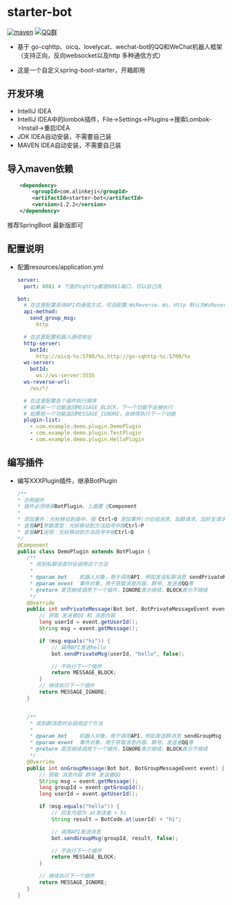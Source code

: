 # starter-bot
[![maven](https://img.shields.io/maven-central/v/net.lz1998/spring-cq)](https://search.maven.org/artifact/com.alinkeji/starter-bot)
[![QQ群](https://img.shields.io/static/v1?label=QQ%E7%BE%A4&message=606160828&color=blue)](https://jq.qq.com/?_wv=1027&k=5BKAROL)

- 基于 go-cqhttp、oicq、lovelycat、wechat-bot的QQ和WeChat机器人框架（支持正向，反向websocket以及http 多种通信方式）

- 这是一个自定义spring-boot-starter，开箱即用

## 开发环境
- IntelliJ IDEA
- IntelliJ IDEA中的lombok插件，File->Settings->Plugins->搜索Lombok->Install->重启IDEA
- JDK IDEA自动安装，不需要自己装
- MAVEN IDEA自动安装，不需要自己装

## 导入maven依赖
```xml
    <dependency>
        <groupId>com.alinkeji</groupId>
        <artifactId>starter-bot</artifactId>
        <version>1.2.2</version>
    </dependency>
```

推荐SpringBoot 最新版即可

## 配置说明
- 配置resources/application.yml
    ```yml
    server:
      port: 8081 # 下面的cqhttp都是8081端口，可以自己改

    bot:
      # 在这里配置具体API的通信方式，可选配置:WsReverse、Ws、Http 默认为WsReverse，
      api-method:
        send_group_msg:
          http

      # 在这里配置机器人通信地址
      http-server:
        botId:
          http://oicq-%s:5700/%s,http://go-cqhttp-%s:5700/%s
      ws-server:
        botId:
          ws://ws-server:5555
      ws-reverse-url:
        /ws/*/

      # 在这里配置各个插件执行顺序
      # 如果前一个功能返回MESSAGE_BLOCK，下一个功能不会被执行
      # 如果前一个功能返回MESSAGE_IGNORE，会继续执行下一个功能
      plugin-list:
        - com.example.demo.plugin.DemoPlugin
        - com.example.demo.plugin.TestPlugin
        - com.example.demo.plugin.HelloPlugin
    ```

## 编写插件
- 编写XXXPlugin插件，继承BotPlugin
    ```java
   /**
    * 示例插件
    * 插件必须继承BotPlugin，上面要 @Component
    *
    * 添加事件：光标移动到类中，按 Ctrl+O 添加事件(讨论组消息、加群请求、加好友请求等)
    * 查看API参数类型：光标移动到方法括号中按Ctrl+P
    * 查看API说明：光标移动到方法括号中按Ctrl+Q
    */
   @Component
   public class DemoPlugin extends BotPlugin {
       /**
        * 收到私聊消息时会调用这个方法
        *
        * @param bot    机器人对象，用于调用API，例如发送私聊消息 sendPrivateMsg
        * @param event  事件对象，用于获取消息内容、群号、发送者QQ等
        * @return 是否继续调用下一个插件，IGNORE表示继续，BLOCK表示不继续
        */
       @Override
       public int onPrivateMessage(Bot bot, BotPrivateMessageEvent event) {
           // 获取 发送者QQ 和 消息内容
           long userId = event.getUserId();
           String msg = event.getMessage();
   
           if (msg.equals("hi")) {
               // 调用API发送hello
               bot.sendPrivateMsg(userId, "hello", false);
   
               // 不执行下一个插件
               return MESSAGE_BLOCK;
           }
           // 继续执行下一个插件
           return MESSAGE_IGNORE;
       }
   
   
       /**
        * 收到群消息时会调用这个方法
        *
        * @param bot    机器人对象，用于调用API，例如发送群消息 sendGroupMsg
        * @param event  事件对象，用于获取消息内容、群号、发送者QQ等
        * @return 是否继续调用下一个插件，IGNORE表示继续，BLOCK表示不继续
        */
       @Override
       public int onGroupMessage(Bot bot, BotGroupMessageEvent event) {
           // 获取 消息内容 群号 发送者QQ
           String msg = event.getMessage();
           long groupId = event.getGroupId();
           long userId = event.getUserId();
   
           if (msg.equals("hello")) {
               // 回复内容为 at发送者 + hi
               String result = BotCode.at(userId) + "hi";
   
               // 调用API发送消息
               bot.sendGroupMsg(groupId, result, false);
   
               // 不执行下一个插件
               return MESSAGE_BLOCK;
           }
   
           // 继续执行下一个插件
           return MESSAGE_IGNORE;
       }
   }
    ```